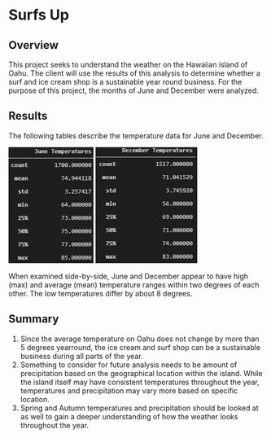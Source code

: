 # Surfs Up
## Overview
This project seeks to understand the weather on the Hawaiian island of Oahu. The client will use the results of this analysis to determine whether a surf and ice cream shop is a sustainable year round business. For the purpose of this project, the months of June and December were analyzed. 
## Results

The following tables describe the temperature data for June and December.


![](june_temp.png)
![](dec_temp.png)

When examined side-by-side, June and December appear to have high (max) and average (mean) temperature ranges within two degrees of each other. The low temperatures differ by about 8 degrees. 


## Summary
  1. Since the average temperature on Oahu does not change by more than 5 degrees yearround, the ice cream and surf shop can be a sustainable business during all parts of the year. 
  2. Something to consider for future analysis needs to be amount of precipitation based on the geographical location within the island. While the island itself may have consistent temperatures throughout the year, temperatures and precipitation may vary more based on specific location. 
  3. Spring and Autumn temperatures and precipitation should be looked at as well to gain a deeper understanding of how the weather looks throughout the year.
